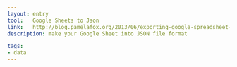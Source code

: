 ```yaml
---
layout: entry
tool:	Google Sheets to Json
link:	http://blog.pamelafox.org/2013/06/exporting-google-spreadsheet-as-json.html
description: make your Google Sheet into JSON file format

tags:
- data
---
```


